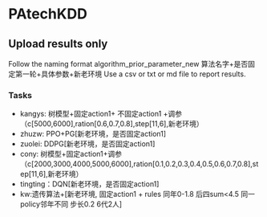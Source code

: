# PAtechKDD

## Upload results only 

Follow the naming format algorithm_prior_parameter_new
算法名字+是否固定第一轮+具体参数+新老环境
Use a csv or txt or md file to report results.

### Tasks
- kangys: 树模型+固定action1+ 不固定action1 +调参（c[5000,6000],ration[0.6,0.7,0.8],step[11,6],新老环境）
- zhuzw: PPO+PG[新老环境，是否固定action1]
- zuolei: DDPG[新老环境，是否固定action1]
- cony: 树模型+固定action1+调参（c[2000,3000,4000,5000,6000],ration[0.1,0.2,0.3,0.4,0.5,0.6,0.7,0.8],step[11,6],新老环境）
- tingting：DQN[新老环境，是否固定action1]
- kw:遗传算法+[新老环境, 固定action1 + rules 同年0-1.8 后四sum<4.5 同一policy邻年不同 步长0.2 6代2人]

